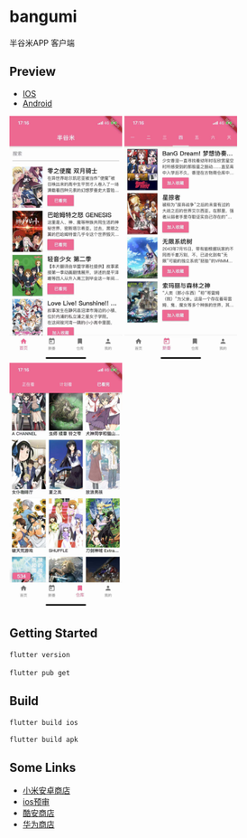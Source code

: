 # bangumi

半谷米APP 客户端

## Preview

 - [IOS](https://testflight.apple.com/join/UnI9YExN)
 - [Android](https://fir.im/bangumi)

<img src="https://github.com/limichange/bangumi-client/blob/master/preview/1.jpeg?raw=true" width="200"/>
<img src="https://github.com/limichange/bangumi-client/blob/master/preview/2.jpeg?raw=true" width="200"/>
<img src="https://github.com/limichange/bangumi-client/blob/master/preview/3.jpeg?raw=true" width="200"/>

## Getting Started

```
flutter version

flutter pub get  
```

## Build

```
flutter build ios
```

```
flutter build apk
```

## Some Links

- [小米安卓商店](https://dev.mi.com)
- [ios预审](https://wetest.qq.com)
- [酷安商店](https://developer.coolapk.com)
- [华为商店](https://developer.huawei.com/consumer/cn/console#/serviceCards)
